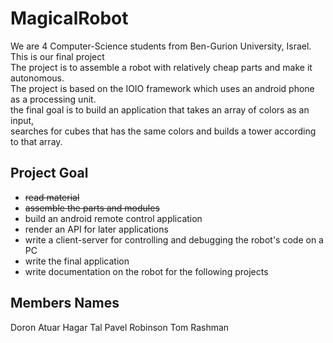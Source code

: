 MagicalRobot
============

We are 4 Computer-Science students from Ben-Gurion University, Israel.<br>
This is our final project 
<br>
The project is to assemble a robot with relatively cheap parts and make it autonomous.<br>
The project is based on the IOIO framework which uses an android phone as a processing unit.<br>
the final goal is to build an application that takes an array of colors as an input, <br>
searches for cubes that has the same colors and builds a tower according to that array.<br>

Project Goal
------------
<ul>
	<li><del>read material </del></li>
	<li><del>assemble the parts and modules</del></li>
	<li>build an android remote control application</li>
	<li>render an API for later applications</li>
	<li>write a client-server for controlling and debugging the robot's code on a PC</li>
	<li>write the final application</li>
	<li>write documentation on the robot for the following projects</li>
</ul>

Members Names
-------------
Doron Atuar
Hagar Tal
Pavel Robinson
Tom Rashman
